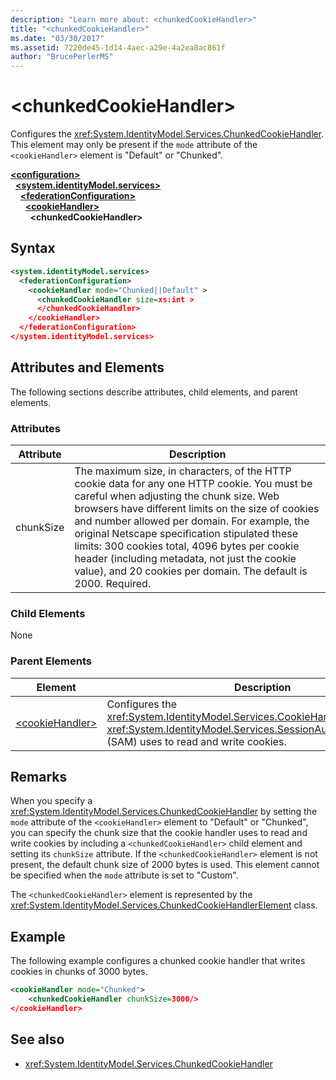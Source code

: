 ```yaml
---
description: "Learn more about: <chunkedCookieHandler>"
title: "<chunkedCookieHandler>"
ms.date: "03/30/2017"
ms.assetid: 7220de45-1d14-4aec-a29e-4a2ea8ac861f
author: "BrucePerlerMS"
---
```

# \<chunkedCookieHandler>

Configures the <xref:System.IdentityModel.Services.ChunkedCookieHandler>. This element may only be present if the `mode` attribute of the `<cookieHandler>` element is "Default" or "Chunked".  
  
[**\<configuration>**](../configuration-element.md)\
&nbsp;&nbsp;[**\<system.identityModel.services>**](system-identitymodel-services.md)\
&nbsp;&nbsp;&nbsp;&nbsp;[**\<federationConfiguration>**](federationconfiguration.md)\
&nbsp;&nbsp;&nbsp;&nbsp;&nbsp;&nbsp;[**\<cookieHandler>**](cookiehandler.md)\
&nbsp;&nbsp;&nbsp;&nbsp;&nbsp;&nbsp;&nbsp;&nbsp;**\<chunkedCookieHandler>**  
  
## Syntax  
  
```xml  
<system.identityModel.services>  
  <federationConfiguration>  
    <cookieHandler mode="Chunked||Default" >  
      <chunkedCookieHandler size=xs:int >  
      </chunkedCookieHandler>  
    </cookieHandler>  
  </federationConfiguration>  
</system.identityModel.services>  
```  
  
## Attributes and Elements  

 The following sections describe attributes, child elements, and parent elements.  
  
### Attributes  
  
|Attribute|Description|  
|---------------|-----------------|  
|chunkSize|The maximum size, in characters, of the HTTP cookie data for any one HTTP cookie. You must be careful when adjusting the chunk size. Web browsers have different limits on the size of cookies and number allowed per domain. For example, the original Netscape specification stipulated these limits: 300 cookies total, 4096 bytes per cookie header (including metadata, not just the cookie value), and 20 cookies per domain. The default is 2000. Required.|  
  
### Child Elements  

 None  
  
### Parent Elements  
  
|Element|Description|  
|-------------|-----------------|  
|[\<cookieHandler>](cookiehandler.md)|Configures the <xref:System.IdentityModel.Services.CookieHandler> that the <xref:System.IdentityModel.Services.SessionAuthenticationModule> (SAM) uses to read and write cookies.|  
  
## Remarks  

 When you specify a <xref:System.IdentityModel.Services.ChunkedCookieHandler> by setting the `mode` attribute of the `<cookieHandler>` element to "Default" or "Chunked", you can specify the chunk size that the cookie handler uses to read and write cookies by including a `<chunkedCookieHandler>` child element and setting its `chunkSize` attribute. If the `<chunkedCookieHandler>` element is not present, the default chunk size of 2000 bytes is used. This element cannot be specified when the `mode` attribute is set to "Custom".  
  
 The `<chunkedCookieHandler>` element is represented by the <xref:System.IdentityModel.Services.ChunkedCookieHandlerElement> class.  
  
## Example  

 The following example configures a chunked cookie handler that writes cookies in chunks of 3000 bytes.  
  
```xml  
<cookieHandler mode="Chunked">  
    <chunkedCookieHandler chunkSize=3000/>  
</cookieHandler>  
```  
  
## See also

- <xref:System.IdentityModel.Services.ChunkedCookieHandler>
